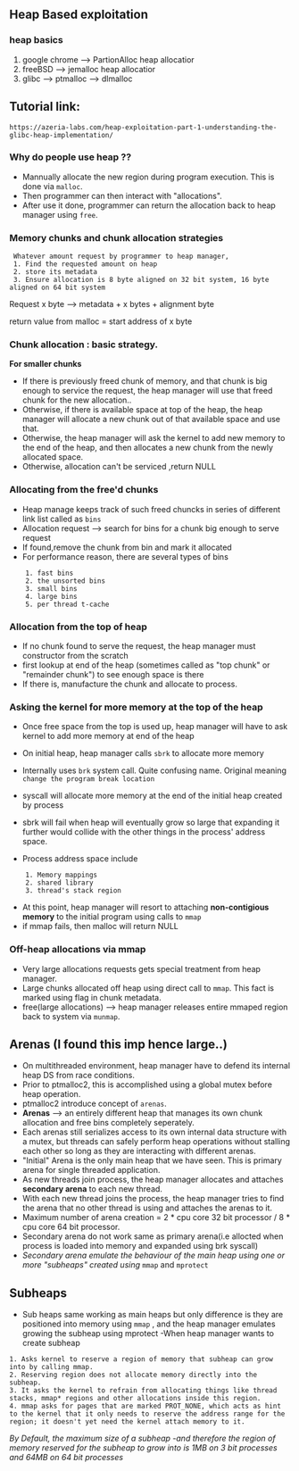 ## Heap Based exploitation

### heap basics

1. google chrome --> PartionAlloc  heap allocatior
2. freeBSD --> jemalloc heap allocatior
3. glibc --> ptmalloc --> dlmalloc

## Tutorial link:
```
https://azeria-labs.com/heap-exploitation-part-1-understanding-the-glibc-heap-implementation/
```

### Why do people use heap ??
- Mannually allocate the new region during program execution. This is done via `malloc`.
- Then programmer can then interact with "allocations".
- After use it done, programmer can return the allocation back to heap manager using `free`. 


### Memory chunks and chunk allocation strategies

```
 Whatever amount request by programmer to heap manager, 
 1. Find the requested amount on heap
 2. store its metadata
 3. Ensure allocation is 8 byte aligned on 32 bit system, 16 byte aligned on 64 bit system

```

Request x byte --> metadata + x bytes + alignment byte 

return value from malloc = start address of x byte

### Chunk allocation : basic strategy.

**For smaller chunks**
- If there is previously freed chunk of memory, and that chunk is big enough to service the request, the heap manager will use that freed chunk for the new allocation..
- Otherwise, if there is available space at top of the heap, the heap manager will allocate a new chunk out of that available space and use that.
- Otherwise, the heap manager will ask the kernel to add new memory to the end of the heap, and then allocates a new chunk from the newly allocated space.
- Otherwise, allocation can't be serviced ,return NULL

### Allocating from the free'd chunks
- Heap manage keeps track of such freed chuncks in series of different link list called as `bins`
- Allocation request --> search for bins for a chunk big enough to serve request
- If found,remove the chunk from bin and mark it allocated
- For performance reason, there are several types of bins
```
    1. fast bins
    2. the unsorted bins
    3. small bins
    4. large bins
    5. per thread t-cache
```
### Allocation from the top of heap
- If no chunk found to serve the request, the heap manager must constructor from the scratch
- first lookup at end of the heap (sometimes called as "top chunk" or "remainder chunk") to see enough space is there
- If there is, manufacture the chunk and allocate to process.


### Asking the kernel for more memory at the top of the heap
- Once free space from the top is used up, heap manager will have to ask kernel to add more memory at end of the heap
- On initial heap, heap manager calls `sbrk` to allocate more memory
- Internally uses `brk` system call. Quite confusing name. Original meaning `change the program break location`
- syscall will allocate more memory at the end of the initial heap created by process

- sbrk will fail when heap will eventually grow so large that expanding it further would collide with the other things in the process' address space.
- Process address space include
```
    1. Memory mappings
    2. shared library
    3. thread's stack region
```
- At this point, heap manager will resort to attaching **non-contigious memory** to the initial program using calls to `mmap`
- if mmap fails, then malloc will return NULL

### Off-heap allocations via mmap
- Very large allocations requests gets special treatment from heap manager.
- Large chunks allocated off heap using direct call to `mmap`. This fact is marked using flag in chunk metadata.
- free(large allocations) --> heap manager releases entire mmaped region back to system via `munmap`.

## Arenas (I found this imp hence large..)
- On multithreaded environment, heap manager have to defend its internal heap DS from race conditions.
- Prior to ptmalloc2, this is accomplished using a global mutex before heap operation.
- ptmalloc2 introduce concept of `arenas`.
- **Arenas** --> an entirely different heap that manages its own chunk allocation and free bins completely seperately.
- Each arenas still serializes access to its own internal data structure with a mutex, but threads can safely perform heap operations without stalling each other so long as they are interacting with different arenas.
- "Initial" Arena is the only main heap that we have seen. This is primary arena for single threaded application.
- As new threads join process, the heap manager allocates and attaches **secondary arena** to each new thread.
- With each new thread joins the process, the heap manager tries to find the arena that no other thread is using and attaches the arenas to it.
- Maximum number of arena creation = 2 * cpu core 32 bit processor / 8 * cpu core 64 bit processor.
- Secondary arena do not work same as primary arena(i.e allocted when process is loaded into memory and expanded using brk syscall)
- *Secondary arena emulate the behaviour of the main heap using one or more "subheaps" created using* `mmap` and `mprotect`

## Subheaps
- Sub heaps same working as main heaps but only difference is they are positioned into memory using `mmap` , and the heap manager emulates growing the subheap using mprotect
-When heap manager wants to create subheap
```
1. Asks kernel to reserve a region of memory that subheap can grow into by calling mmap.
2. Reserving region does not allocate memory directly into the subheap.
3. It asks the kernel to refrain from allocating things like thread stacks, mmap* regions and other allocations inside this region.
4. mmap asks for pages that are marked PROT_NONE, which acts as hint to the kernel that it only needs to reserve the address range for the region; it doesn't yet need the kernel attach memory to it.
```
*By Default, the maximum size of a subheap -and therefore the region of memory reserved for the subheap to grow into is 1MB on 3 bit processes and 64MB on 64 bit processes*

